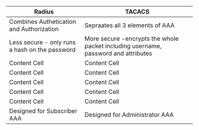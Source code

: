| Radius   | TACACS |
| ------------- | ------------- |
| Combines Authetication and Authorization  | Sepraates all 3 elements of AAA  |
| Less secure - only runs a hash on the password  | More secure -encrypts the whole packet including username, password and attributes  |
| Content Cell  | Content Cell  |
| Content Cell  | Content Cell  |
| Content Cell  | Content Cell  |
| Content Cell  | Content Cell  |
| Content Cell  | Content Cell  |
| Designed for Subscriber AAA  | Designed for Administrator AAA   |
